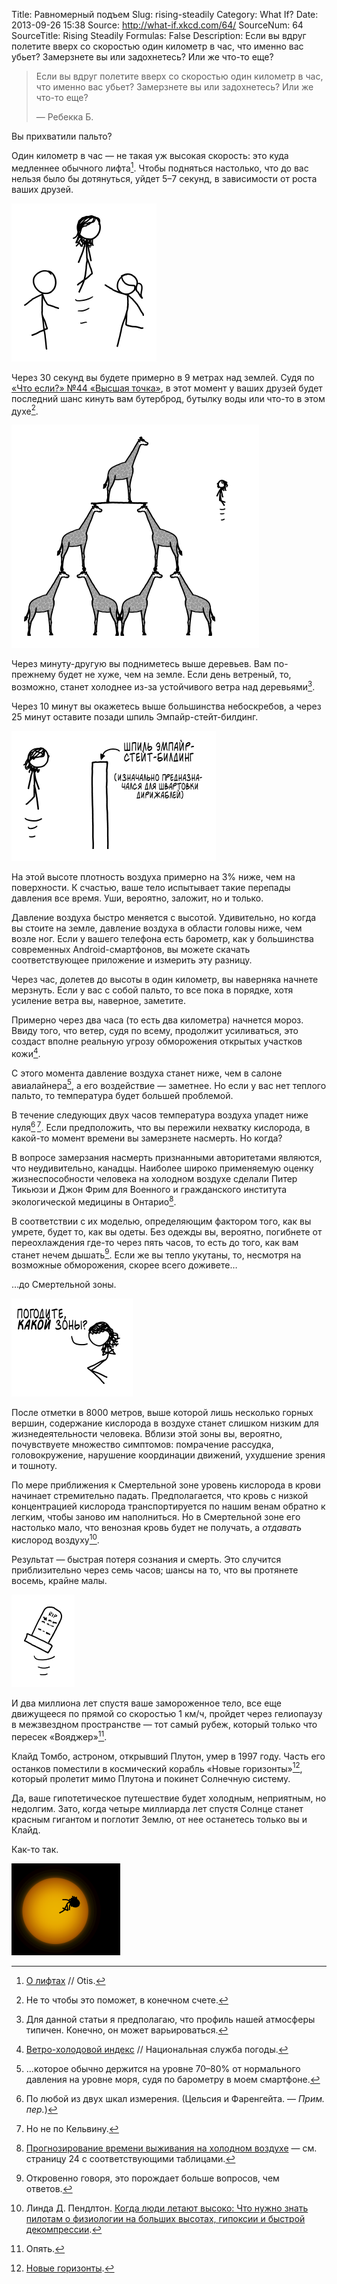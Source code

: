 Title: Равномерный подъем
Slug: rising-steadily
Category: What If?
Date: 2013-09-26 15:38
Source: http://what-if.xkcd.com/64/
SourceNum: 64
SourceTitle: Rising Steadily
Formulas: False
Description: Если вы вдруг полетите вверх со скоростью один километр в час, что именно вас убьет? Замерзнете вы или задохнетесь? Или же что-то еще?

> Если вы вдруг полетите вверх со скоростью один километр в час, что именно вас убьет? Замерзнете вы или задохнетесь? Или же что-то еще?
>
> — Ребекка Б.

Вы прихватили пальто?

Один километр в час — не такая уж высокая скорость: это куда медленнее обычного лифта[^1]. Чтобы подняться настолько, что до вас нельзя было бы дотянуться, уйдет 5–7 секунд, в зависимости от роста ваших друзей.

[^1]: [О лифтах](http://www.otisworldwide.com/pdf/AboutElevators.pdf) // Otis.

![](/uploads/064-rising-steadily/rising_friends.png "Нет! Время пришло.")

Через 30 секунд вы будете примерно в 9 метрах над землей. Судя по [«Что если?» №44 «Высшая точка»](/high-throw/), в этот момент у ваших друзей будет последний шанс кинуть вам бутерброд, бутылку воды или что-то в этом духе[^2].

[^2]: Не то чтобы это поможет, в конечном счете.

![](/uploads/064-rising-steadily/rising_giraffe.png "Мы тут стоим еще с того выпуска пятимесячной давности. За что ты с нами так?!")

Через минуту-другую вы подниметесь выше деревьев. Вам по-прежнему будет не хуже, чем на земле. Если день ветреный, то, возможно, станет холоднее из-за устойчивого ветра над деревьями[^3].

[^3]: Для данной статьи я предполагаю, что профиль нашей атмосферы типичен. Конечно, он может варьироваться.

Через 10 минут вы окажетесь выше большинства небоскребов, а через 25 минут оставите позади шпиль Эмпайр-стейт-билдинг.

![](/uploads/064-rising-steadily/rising_spire_ru.png "Каждое упоминание о котором разбивает сердца тысяч фанатов стимпанка.")

На этой высоте плотность воздуха примерно на 3% ниже, чем на поверхности. К счастью, ваше тело испытывает такие перепады давления все время. Уши, вероятно, заложит, но и только.

Давление воздуха быстро меняется с высотой. Удивительно, но когда вы стоите на земле, давление воздуха в области головы ниже, чем возле ног. Если у вашего телефона есть барометр, как у большинства современных Android-смартфонов, вы можете скачать соответствующее приложение и измерить эту разницу.

Через час, долетев до высоты в один километр, вы наверняка начнете мерзнуть. Если у вас с собой пальто, то все пока в порядке, хотя усиление ветра вы, наверное, заметите.

Примерно через два часа (то есть два километра) начнется мороз. Ввиду того, что ветер, судя по всему, продолжит усиливаться, это создаст вполне реальную угрозу обморожения открытых участков кожи[^4].

[^4]: [Ветро-холодовой индекс](http://www.nws.noaa.gov/om/windchill/images/wind-chill-brochure.pdf) // Национальная служба погоды.

С этого момента давление воздуха станет ниже, чем в салоне авиалайнера[^5], а его воздействие — заметнее. Но если у вас нет теплого пальто, то температура будет большей проблемой.

[^5]: …которое обычно держится на уровне 70–80% от нормального давления на уровне моря, судя по барометру в моем смартфоне.

В течение следующих двух часов температура воздуха упадет ниже нуля[^6]&thinsp;[^7]. Если предположить, что вы пережили нехватку кислорода, в какой-то момент времени вы замерзнете насмерть. Но когда?

[^6]: По любой из двух шкал измерения. (Цельсия и Фаренгейта. — *Прим. пер.*)

[^7]: Но не по Кельвину.

В вопросе замерзания насмерть признанными авторитетами являются, что неудивительно, канадцы. Наиболее широко применяемую оценку жизнеспособности человека на холодном воздухе сделали Питер Тикьюзи и Джон Фрим для Военного и гражданского института экологической медицины в Онтарио[^8].

[^8]: [Прогнозирование времени выживания на холодном воздухе](http://cradpdf.drdc-rddc.gc.ca/PDFS/zba6/p144967.pdf) — см. страницу 24 с соответствующими таблицами.

В соответствии с их моделью, определяющим фактором того, как вы умрете, будет то, как вы одеты. Без одежды вы, вероятно, погибнете от переохлаждения где-то через пять часов, то есть до того, как вам станет нечем дышать[^9]. Если же вы тепло укутаны, то, несмотря на возможные обморожения, скорее всего доживете…

[^9]: Откровенно говоря, это порождает больше вопросов, чем ответов.

…до Смертельной зоны.

![](/uploads/064-rising-steadily/rising_deathzone_ru.png "Все не так плохо, как кажется!.. ладно, вру.")

После отметки в 8000 метров, выше которой лишь несколько горных вершин, содержание кислорода в воздухе станет слишком низким для жизнедеятельности человека. Вблизи этой зоны вы, вероятно, почувствуете множество симптомов: помрачение рассудка, головокружение, нарушение координации движений, ухудшение зрения и тошноту.

По мере приближения к Смертельной зоне уровень кислорода в крови начинает стремительно падать. Предполагается, что кровь с низкой концентрацией кислорода транспортируется по нашим венам обратно к легким, чтобы заново им наполниться. Но в Смертельной зоне его настолько мало, что венозная кровь будет не получать, а _отдавать_ кислород воздуху[^10].

[^10]: Линда Д. Пендлтон. [Когда люди летают высоко: Что нужно знать пилотам о физиологии на больших высотах, гипоксии и быстрой декомпрессии](http://www.avweb.com/news/aeromed/181893-1.html).

Результат — быстрая потеря сознания и смерть. Это случится приблизительно через семь часов; шансы на то, что вы протянете восемь, крайне малы.

![](/uploads/064-rising-steadily/rising_grave.png "Она умерла, как и жила — поднимаясь на один километр в час. Я имею в виду, как и жила последние несколько часов.")

И два миллиона лет спустя ваше замороженное тело, все еще движущееся по прямой со скоростью 1 км/ч, пройдет через гелиопаузу в межзвездном пространстве — тот самый рубеж, который только что пересек «Вояджер»[^11].

[^11]: Опять.

Клайд Томбо, астроном, открывший Плутон, умер в 1997 году. Часть его останков поместили в космический корабль «Новые горизонты»[^12], который пролетит мимо Плутона и покинет Солнечную систему.

[^12]: [Новые горизонты](https://ru.wikipedia.org/wiki/Новые_горизонты "Новые горизонты | Википедия").

Да, ваше гипотетическое путешествие будет холодным, неприятным, но недолгим. Зато, когда четыре миллиарда лет спустя Солнце станет красным гигантом и поглотит Землю, от нее останетесь только вы и Клайд.

Как-то так.

![](/uploads/064-rising-steadily/rising_redgiant.png "Пока, сосунки!")
